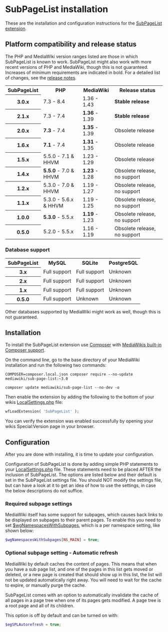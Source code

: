 # SubPageList installation

These are the installation and configuration instructions for the [SubPageList extension](../README.md).

## Platform compatibility and release status

The PHP and MediaWiki version ranges listed are those in which SubPageList is known to work. SubPageList might also
work with more recent versions of PHP and MediaWiki, though this is not guaranteed. Increases of
minimum requirements are indicated in bold. For a detailed list of changes, see the [release notes](RELEASE-NOTES.md).

<table>
	<tr>
		<th>SubPageList</th>
		<th>PHP</th>
		<th>MediaWiki</th>
		<th>Release status</th>
	</tr>
	<tr>
		<th>3.0.x</th>
		<td>7.3 - 8.4</td>
		<td>1.36 - 1.43</td>
		<td><strong>Stable release</strong></td>
	</tr>
	<tr>
		<th>2.1.x</th>
		<td>7.3 - 7.4</td>
		<td><strong>1.36</strong> - 1.39</td>
		<td><strong>Stable release</strong></td>
	</tr>
	<tr>
		<th>2.0.x</th>
		<td><strong>7.3</strong> - 7.4</td>
		<td><strong>1.35</strong> - 1.39</td>
		<td>Obsolete release</td>
	</tr>
	<tr>
		<th>1.6.x</th>
		<td><strong>7.1</strong> - 7.4</td>
		<td><strong>1.31</strong> - 1.35</td>
		<td>Obsolete release</td>
	</tr>
	<tr>
		<th>1.5.x</th>
		<td>5.5.0 - 7.1 & HHVM</td>
		<td>1.23 - 1.29</td>
		<td>Obsolete release</td>
	</tr>
	<tr>
		<th>1.4.x</th>
		<td><strong>5.5.0</strong> - 7.0 & HHVM</td>
		<td><strong>1.23</strong> - 1.28</td>
		<td>Obsolete release, no support</td>
	</tr>
	<tr>
		<th>1.2.x</th>
		<td>5.3.0 - 7.0 & HHVM</td>
		<td>1.19 - 1.27</td>
		<td>Obsolete release, no support</td>
	</tr>
	<tr>
		<th>1.1.x</th>
		<td>5.3.0 - 5.6.x & HHVM</td>
		<td>1.19 - 1.25</td>
		<td>Obsolete release, no support</td>
	</tr>
	<tr>
		<th>1.0.0</th>
		<td><strong>5.3.0</strong> - 5.5.x</td>
		<td><strong>1.19</strong> - 1.23</td>
		<td>Obsolete release, no support</td>
	</tr>
	<tr>
		<th>0.5.0</th>
		<td>5.2.0 - 5.5.x</td>
		<td>1.16 - 1.19</td>
		<td>Obsolete release, no support</td>
	</tr>
</table>

### Database support

<table>
	<tr>
		<th>SubPageList</th>
		<th>MySQL</th>
		<th>SQLite</th>
		<th>PostgreSQL</th>
	</tr>
	<tr>
		<th>3.x</th>
		<td>Full support</td>
		<td>Full support</td>
		<td>Unknown</td>
	</tr>
	<tr>
		<th>2.x</th>
		<td>Full support</td>
		<td>Full support</td>
		<td>Unknown</td>
	</tr>
	<tr>
		<th>1.x</th>
		<td>Full support</td>
		<td>Full support</td>
		<td>Unknown</td>
	</tr>
	<tr>
		<th>0.5.0</th>
		<td>Full support</td>
		<td>Unknown</td>
		<td>Unknown</td>
	</tr>
</table>

Other databases supported by MediaWiki might work as well, though this is not guaranteed.


## Installation

To install the SubPageList extension use [Composer] with [MediaWikis built-in Composer support].

On the command line, go to the base directory of your MediaWiki installation and run the
following two commands:

```shell script
COMPOSER=composer.local.json composer require --no-update mediawiki/sub-page-list:~3.0
```

```shell script
composer update mediawiki/sub-page-list --no-dev -o
```

Then enable the extension by adding the following to the bottom of your wikis
[LocalSettings.php] file:

```php
wfLoadExtension( 'SubPageList' );
```

You can verify the extension was enabled successfully by opening your wikis Special:Version
page in your browser.


## Configuration

After you are done with installing, it is time to update your configuration.

Configuration of SubPageList is done by adding simple PHP statements to your
[LocalSettings.php] file. These statements need to be placed AFTER the inclusion
of SubPageList. The options are listed below and their default is set in the SubPageList
settings file. You should NOT modify the settings file, but can have a look
at it to get an idea of how to use the settings, in case the below descriptions
do not suffice.

### Required subpage settings

MediaWiki itself has some support for subpages, which causes back links
to be displayed on subpages to their parent pages. To enable this you
need to set [$wgNamespacesWithSubpages], which is a per namespace setting,
like shown below:

```php
$wgNamespacesWithSubpages[NS_MAIN] = true;
```

### Optional subpage setting - Automatic refresh

MediaWiki by default caches the content of pages. This means that when you have
a sub page list, and one of the pages in this list gets moved or deleted, or a
new page is created that should show up in this list, the list will not be updated
automatically right away. You will need to wait for the cache to expire, or manually
purge the cache.

SubPageList comes with an option to automatically invalidate the cache of all pages
in a page tree when one of its pages gets modified. A page tree is a root page and
all of its children.

This option is off by default and can be turned on with:

```php
$egSPLAutorefresh = true;
```

[Composer]: https://getcomposer.org
[MediaWikis built-in Composer support]: https://www.mediawiki.org/wiki/Composer
[LocalSettings.php]: https://www.mediawiki.org/wiki/Manual:LocalSettings.php
[$wgNamespacesWithSubpages]: https://www.mediawiki.org/wiki/Manual:$wgNamespacesWithSubpages
